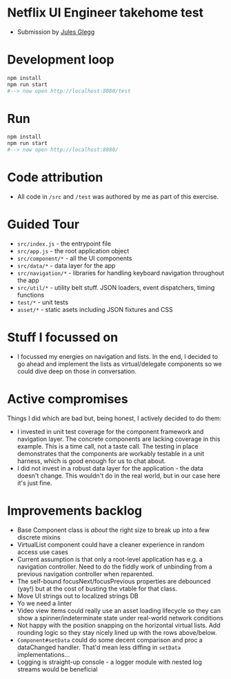# Netflix UI Engineer takehome test

* Submission by [Jules Glegg](mailto:jules@julesfern.net)

# Development loop

```bash
npm install
npm run start
#--> now open http://localhost:8080/test
```

# Run

```bash
npm install
npm run start
#--> now open http://localhost:8080/
```

# Code attribution

* All code in `/src` and `/test` was authored by me as part of this exercise.

# Guided Tour

- `src/index.js` - the entrypoint file
- `src/app.js` - the root application object
- `src/component/*` - all the UI components
- `src/data/*` - data layer for the app
- `src/navigation/*` - libraries for handling keyboard navigation throughout the app
- `src/util/*` - utility belt stuff. JSON loaders, event dispatchers, timing functions
- `test/*` - unit tests
- `asset/*` - static asets including JSON fixtures and CSS

# Stuff I focussed on

* I focussed my energies on navigation and lists. In the end, I decided to go ahead and implement the lists as virtual/delegate components so we could dive deep on those in conversation.

# Active compromises

Things I did which are bad but, being honest, I actively decided to do them:

- I invested in unit test coverage for the component framework and navigation layer. The concrete components are lacking coverage in this example. This is a time call, not a taste call. The testing in place demonstrates that the components are workably testable in a unit harness, which is good enough for us to chat about.
- I did not invest in a robust data layer for the application - the data doesn't change. This wouldn't do in the real world, but in our case here it's just fine.

# Improvements backlog

- Base Component class is _about_ the right size to break up into a few discrete mixins
- VirtualList component could have a cleaner experience in random access use cases
- Current assumption is that only a root-level application has e.g. a navigation controller. Need to do the fiddly work of unbinding from a previous navigation controller when reparented.
- The self-bound focusNext/focusPrevious properties are debounced (yay!) but at the cost of busting the vtable for that class.
- Move UI strings out to localized strings DB
- Yo we need a linter
- Video view items could really use an asset loading lifecycle so they can show a spinner/indeterminate state under real-world network conditions
- Not happy with the position snapping on the horizontal virtual lists. Add rounding logic so they stay nicely lined up with the rows above/below.
- `Component#setData` could do some decent comparison and proc a dataChanged handler. That'd mean less diffing in `setData` implementations...
- Logging is straight-up console - a logger module with nested log streams would be beneficial